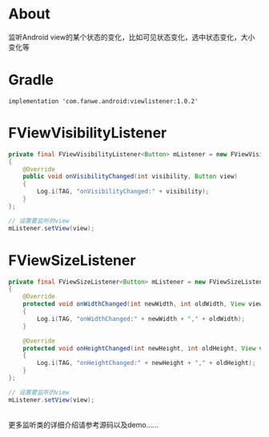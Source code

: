 # About
监听Android view的某个状态的变化，比如可见状态变化，选中状态变化，大小变化等

# Gradle
```
implementation 'com.fanwe.android:viewlistener:1.0.2'
```

# FViewVisibilityListener
```java
private final FViewVisibilityListener<Button> mListener = new FViewVisibilityListener<Button>()
{
    @Override
    public void onVisibilityChanged(int visibility, Button view)
    {
        Log.i(TAG, "onVisibilityChanged:" + visibility);
    }
};

// 设置要监听的view
mListener.setView(view);
```

# FViewSizeListener
```java
private final FViewSizeListener<Button> mListener = new FViewSizeListener<Button>()
{
    @Override
    protected void onWidthChanged(int newWidth, int oldWidth, View view)
    {
        Log.i(TAG, "onWidthChanged:" + newWidth + "," + oldWidth);
    }

    @Override
    protected void onHeightChanged(int newHeight, int oldHeight, View view)
    {
        Log.i(TAG, "onHeightChanged:" + newHeight + "," + oldHeight);
    }
};

// 设置要监听的view
mListener.setView(view);
```
<br>
更多监听类的详细介绍请参考源码以及demo......
